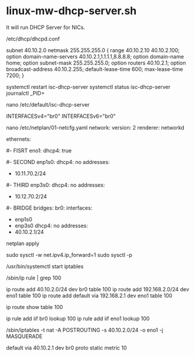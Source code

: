 # linux-mw-dhcp-server.sh
It will run DHCP Server for NICs.

/etc/dhcp/dhcpd.conf 
                                                                                           
subnet 40.10.2.0 netmask 255.255.255.0 {
  range 40.10.2.10 40.10.2.100;
  option domain-name-servers 40.10.2.1,1.1.1.1,8.8.8.8;
  option domain-name home;
  option subnet-mask 255.255.255.0;
  option routers 40.10.2.1;
  option broadcast-address 40.10.2.255;
  default-lease-time 600;
  max-lease-time 7200;
}

systemctl restart isc-dhcp-server
systemctl status isc-dhcp-server
journalctl _PID=


nano /etc/default/isc-dhcp-server

INTERFACESv4="br0"
INTERFACESv6="br0"


nano /etc/netplan/01-netcfg.yaml
network:
 version: 2
 renderer: networkd

 ethernets:

#- FISRT
  eno1:
   dhcp4: true

#- SECOND
  enp1s0:
   dhcp4: no
   addresses:
   - 10.11.70.2/24
   
#- THIRD
  enp3s0:
   dhcp4: no
   addresses:
   - 10.12.70.2/24

#- BRIDGE
 bridges:
  br0:
   interfaces:
   - enp1s0
   - enp3s0
   dhcp4: no
   addresses:
   - 40.10.2.1/24

	
	
netplan apply

sudo sysctl -w net.ipv4.ip_forward=1
sudo sysctl -p

/usr/bin/systemctl start iptables


/sbin/ip rule | grep 100

ip route add 40.10.2.0/24 dev br0 table 100
ip route add 192.168.2.0/24 dev eno1 table 100
ip route add default via 192.168.2.1 dev eno1 table 100

ip route show table 100

ip rule add iif br0 lookup 100
ip rule add iif eno1 lookup 100

/sbin/iptables -t nat -A POSTROUTING -s 40.10.2.0/24 -o eno1 -j MASQUERADE

default via 40.10.2.1 dev br0 proto static metric 10
